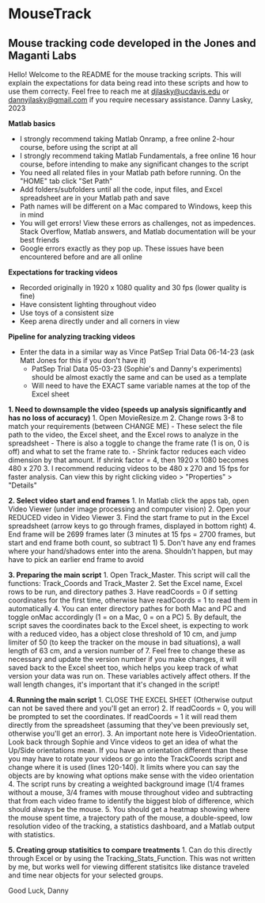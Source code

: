 # MouseTrack
## Mouse tracking code developed in the Jones and Maganti Labs

Hello! Welcome to the README for the mouse tracking scripts. This will explain the expectations for data being read into these scripts
and how to use them correcty. Feel free to reach me at djlasky@ucdavis.edu or dannyjlasky@gmail.com if you require necessary assistance.
Danny Lasky, 2023

**Matlab basics**
- I strongly recommend taking Matlab Onramp, a free online 2-hour course, before using the script at all
- I strongly recommend taking Matlab Fundamentals, a free online 16 hour course, before intending to make any significant changes to the script
- You need all related files in your Matlab path before running. On the "HOME" tab click "Set Path"
- Add folders/subfolders until all the code, input files, and Excel spreadsheet are in your Matlab path and save
- Path names will be different on a Mac compared to Windows, keep this in mind
- You will get errors! View these errors as challenges, not as impedences. Stack Overflow, Matlab answers, and Matlab documentation will be your best friends
- Google errors exactly as they pop up. These issues have been encountered before and are all online


**Expectations for tracking videos**
- Recorded originally in 1920 x 1080 quality and 30 fps (lower quality is fine)
- Have consistent lighting throughout video
- Use toys of a consistent size
- Keep arena directly under and all corners in view

**Pipeline for analyzing tracking videos**
- Enter the data in a similar way as Vince PatSep Trial Data 06-14-23 (ask Matt Jones for this if you don't have it)
	- PatSep Trial Data 05-03-23 (Sophie's and Danny's experiments) should be almost exactly the same and can be used as a template
	- Will need to have the EXACT same variable names at the top of the Excel sheet

**1. Need to downsample the video (speeds up analysis significantly and has no loss of accuracy)**
	1. Open MovieResize.m
	2. Change rows 3-8 to match your requirements (between CHANGE ME)
		- These select the file path to the video, the Excel sheet, and the Excel rows to analyze in the spreadsheet
		- There is also a toggle to change the frame rate (1 is on, 0 is off) and what to set the frame rate to.
		- Shrink factor reduces each video dimension by that amount. If shrink factor = 4, then 1920 x 1080 becomes 480 x 270
	3. I recommend reducing videos to be 480 x 270 and 15 fps for faster analysis. Can view this by right clicking video > "Properties" > "Details"

**2. Select video start and end frames**
	1. In Matlab click the apps tab, open Video Viewer (under image processing and computer vision)
	2. Open your REDUCED video in Video Viewer
	3. Find the start frame to put in the Excel spreadsheet (arrow keys to go through frames, displayed in bottom right)
	4. End frame will be 2699 frames later (3 minutes at 15 fps = 2700 frames, but start and end frame both count, so subtract 1)
	5. Don't have any end frames where your hand/shadows enter into the arena. Shouldn't happen, but may have to pick an earlier end frame to avoid

**3. Preparing the main script**
	1. Open Track_Master. This script will call the functions: Track_Coords and Track_Master
	2. Set the Excel name, Excel rows to be run, and directory pathes
	3. Have readCoords = 0 if setting coordinates for the first time, otherwise have readCoords = 1 to read them in automatically
	4. You can enter directory pathes for both Mac and PC and toggle onMac accordingly (1 = on a Mac, 0 = on a PC)
	5. By default, the script saves the coordinates back to the Excel sheet, is expecting to work with a reduced video, has a object close
		threshold of 10 cm, and jump limiter of 50 (to keep the tracker on the mouse in bad situations), a wall length of 63 cm, and a
		version number of 7. Feel free to change these as necessary and update the version number if you make changes, it will saved back
		to the Excel sheet too, which helps you keep track of what version your data was run on. These variables actively affect others.
		If the wall length changes, it's important that it's changed in the script!

**4. Running the main script**
	1. CLOSE THE EXCEL SHEET (Otherwise output can not be saved there and you'll get an error)
	2. If readCoords = 0, you will be prompted to set the coordinates. If readCoords = 1 it will read them directly from the spreadsheet (assuming
		that they've been previously set, otherwise you'll get an error).
	3. An important note here is VideoOrientation. Look back through Sophie and Vince videos to get an idea of what the Up/Side orientations mean. If
		you have an orientation different than these you may have to rotate your videos or go into the TrackCoords script and change where it is
		used (lines 120-140). It limits where you can say the objects are by knowing what options make sense with the video orientation
	4. The script runs by creating a weighted background image (1/4 frames without a mouse, 3/4 frames with mouse throughout video and subtracting 
		that from each video frame to identify the biggest blob of difference, which should always be the mouse.
	5. You should get a heatmap showing where the mouse spent time, a trajectory path of the mouse, a double-speed, low resolution video of the tracking,
		a statistics dashboard, and a Matlab output with statistics.

**5. Creating group statisitics to compare treatments**
	1. Can do this directly through Excel or by using the Tracking_Stats_Function. This was not written by me, but works well for viewing different
		statisitcs like distance traveled and time near objects for your selected groups.

Good Luck,
Danny
